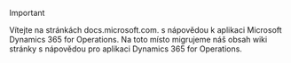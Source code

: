 > [!IMPORTANT]
> Vítejte na stránkách docs.microsoft.com. s nápovědou k aplikaci Microsoft Dynamics 365 for Operations. Na toto místo migrujeme náš obsah wiki stránky s nápovědou pro aplikaci Dynamics 365 for Operations. 

